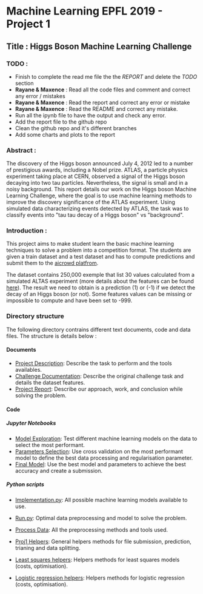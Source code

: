 # Machine Learning EPFL 2019 - Project 1

## Title : Higgs Boson Machine Learning Challenge

### TODO : 

- Finish to complete the read me file the the *REPORT* and delete the *TODO* section
- **Rayane & Maxence** : Read all the code files and comment and correct any error / mistakes
- **Rayane & Maxence** : Read the report and correct any error or mistake
- **Rayane & Maxence** : Read the README and correct any mistake.
- Run all the ipynb file to have the output and check any error. 
- Add the report file to the github repo
- Clean the github repo and it's different branches
- Add some charts and plots to the report

### Abstract : 

The discovery of the Higgs boson announced July 4, 2012 led to a number of prestigious awards, including a Nobel prize. 
ATLAS, a particle physics experiment taking place at CERN, observed a signal of the Higgs boson decaying into two tau particles. 
Nevertheless, the signal is small and in a noisy background. This report details our work on the Higgs 
boson Machine Learning Challenge, where the goal is to use machine learning methods to improve the 
discovery significance of the ATLAS experiment. Using simulated data characterizing events detected by ATLAS, 
the task was to classify events into "tau tau decay of a Higgs boson" vs "background".

### Introduction : 

This project aims to make student learn the basic machine learning techniques to solve a problem into a competition format. 
The students are given a train dataset and a test dataset and has to compute predictions and submit them to the 
[aicrowd platfrom](https://www.aicrowd.com/challenges/epfl-machine-learning-higgs-2019).

The dataset contains 250,000 exemple that list 30 values calculated from a simulated ALTAS experiment 
(more details about the features can be found [here](https://higgsml.lal.in2p3.fr/files/2014/04/documentation_v1.8.pdf)). 
The result we need to obtain is a prediction (1) or (-1) if we detect the decay of an Higgs boson (or not). 
Some features values can be missing or impossible to compute and have been set to -999. 

### Directory structure 

The following directory contrains different text documents, code and data files. The structure is details below :

#### Documents 

- [Project Description](project1_description.pdf): Describe the task to perform and the tools availables.
- [Challenge Documentation](documentation_v1.8.pdf): Describe the original challenge task and details the dataset features.
- [Project Report](project1_report.pdf): Describe our approach, work, and conclusion while solving the problem.

#### Code 

##### Jupyter Notebooks 
- [Model Exploration](./scripts/model_exploration.ipynb): Test different machine learning models on the data to select the most performant.
- [Parameters Selection](./scripts/params_selection.ipynb): Use cross validation on the most performant model to define the best data processing and regularisation parameter.
- [Final Model](./scripts/final_model.ipynb): Use the best model and parameters to achieve the best accuracy and create a submission.

##### Python scripts

- [Implementation.py](./scripts/implementation.py): All possible machine learning models available to use.
- [Run.py](./scripts/run.py): Optimal data preprocessing and model to solve the problem.


- [Process Data](./scripts/process_data.py): All the preprocessing methods and tools used.
- [Proj1 Helpers](./scripts/proj1_helpers.py): General helpers methods for file submission, prediction, trianing and data splitting.
- [Least squares helpers](./scripts/least_squares_helpers.py): Helpers methods for least squares models (costs, optimisation).
- [Logistic regression helpers](./scripts/logistic_regression_helpers.py): Helpers methods for logistic regression (costs, optimisation).


